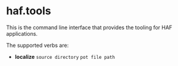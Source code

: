 # haf.tools
This is the command line interface that provides the tooling for HAF applications.

The supported verbs are:
- **localize** `source directory` `pot file path`
